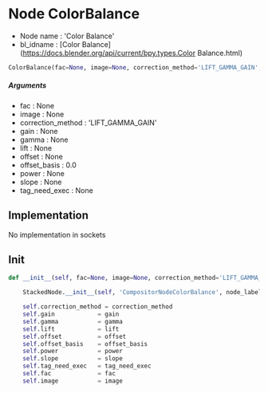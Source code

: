 # Node ColorBalance

- Node name : 'Color Balance'
- bl_idname : [Color Balance](https://docs.blender.org/api/current/bpy.types.Color Balance.html)


``` python
ColorBalance(fac=None, image=None, correction_method='LIFT_GAMMA_GAIN', gain=None, gamma=None, lift=None, offset=None, offset_basis=0.0, power=None, slope=None, tag_need_exec=None, node_label=None, node_color=None)
```
##### Arguments

- fac : None
- image : None
- correction_method : 'LIFT_GAMMA_GAIN'
- gain : None
- gamma : None
- lift : None
- offset : None
- offset_basis : 0.0
- power : None
- slope : None
- tag_need_exec : None

## Implementation

No implementation in sockets

## Init

``` python
def __init__(self, fac=None, image=None, correction_method='LIFT_GAMMA_GAIN', gain=None, gamma=None, lift=None, offset=None, offset_basis=0.0, power=None, slope=None, tag_need_exec=None, node_label=None, node_color=None):

    StackedNode.__init__(self, 'CompositorNodeColorBalance', node_label=node_label, node_color=node_color)

    self.correction_method = correction_method
    self.gain            = gain
    self.gamma           = gamma
    self.lift            = lift
    self.offset          = offset
    self.offset_basis    = offset_basis
    self.power           = power
    self.slope           = slope
    self.tag_need_exec   = tag_need_exec
    self.fac             = fac
    self.image           = image
```
